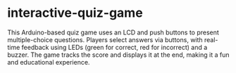 # interactive-quiz-game
This Arduino-based quiz game uses an LCD and push buttons to present multiple-choice questions. Players select answers via buttons, with real-time feedback using LEDs (green for correct, red for incorrect) and a buzzer. The game tracks the score and displays it at the end, making it a fun and educational experience.

